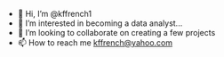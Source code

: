 - 👋 Hi, I’m @kffrench1
- 👀 I’m interested in becoming a data analyst...
- 💞️ I’m looking to collaborate on creating a few projects
- 📫 How to reach me kffrench@yahoo.com

<!---
kffrench1/kffrench1 is a ✨ special ✨ repository because its `README.md` (this file) appears on your GitHub profile.
You can click the Preview link to take a look at your changes.
--->
